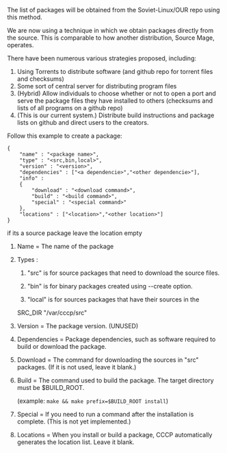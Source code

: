 The list of packages will be obtained from the Soviet-Linux/OUR repo using this method.

We are now using a technique in which we obtain packages directly from the source. This is comparable to how another distribution, Source Mage, operates.

There have been numerous various strategies proposed, including:

1. Using Torrents to distribute software (and github repo for torrent files and checksums)
1. Some sort of central server for distributing program files
1. (Hybrid) Allow individuals to choose whether or not to open a port and serve the package files they have installed to others (checksums and lists of all programs on a github repo)
1. (This is our current system.) Distribute build instructions and package lists on github and direct users to the creators.

Follow this example to create a package:
```
{
    "name" : "<package name>",
    "type" : "<src,bin,local>",
    "version" : "<version>",
    "dependencies" : ["<a dependencie>","<other dependencie>"],
    "info" : 
    {
        "download" : "<download command>",
        "build" : "<build command>",
        "special" : "<special command>"
    },
    "locations" : ["<location>","<other location>"]
}
```
if its a source package leave the location empty

1. Name = The name of the package

1. Types :
    1. "src" is for source packages that need to download the source files.

    1. "bin" is for binary packages created using --create option.

    1. "local" is for sources packages that have their sources in the
    
    SRC_DIR "/var/cccp/src"



1. Version = The package version. (UNUSED)

1. Dependencies = Package dependencies, such as software required to build or download the package.

1. Download = The command for downloading the sources in "src" packages. (If it is not used, leave it blank.)

1. Build = The command used to build the package. The target directory must be $BUILD_ROOT.
   
   (example: `make && make prefix=$BUILD_ROOT install`)

1. Special =
If you need to run a command after the installation is complete. (This is not yet implemented.)

1. Locations =
When you install or build a package, CCCP automatically generates the location list. Leave it blank.
